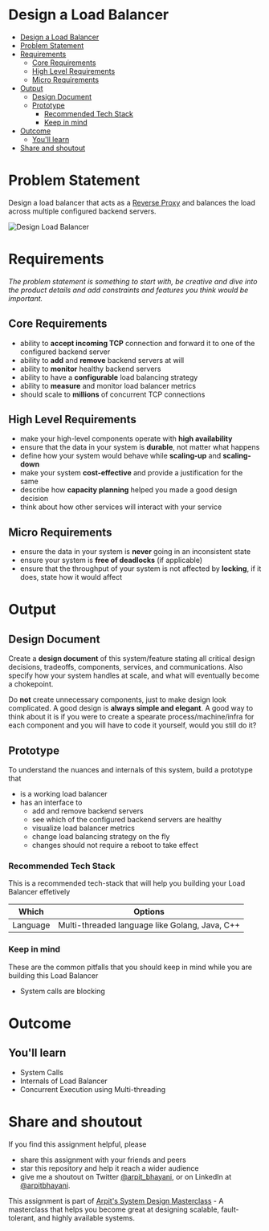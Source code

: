 Design a Load Balancer
===

<!--ts-->
* [Design a Load Balancer](#design-a-load-balancer)
* [Problem Statement](#problem-statement)
* [Requirements](#requirements)
   * [Core Requirements](#core-requirements)
   * [High Level Requirements](#high-level-requirements)
   * [Micro Requirements](#micro-requirements)
* [Output](#output)
   * [Design Document](#design-document)
   * [Prototype](#prototype)
      * [Recommended Tech Stack](#recommended-tech-stack)
      * [Keep in mind](#keep-in-mind)
* [Outcome](#outcome)
   * [You'll learn](#youll-learn)
* [Share and shoutout](#share-and-shoutout)
<!--te-->

# Problem Statement

Design a load balancer that acts as a [Reverse Proxy](https://en.wikipedia.org/wiki/Reverse_proxy) and balances the load across multiple configured backend servers.

![Design Load Balancer](https://user-images.githubusercontent.com/4745789/138110826-1490cac9-5a02-43bd-bb14-74334742dd16.png)

# Requirements

<!--rs-->
*The problem statement is something to start with, be creative and dive into the product details and add constraints and features you think would be important.*
<!--re-->

## Core Requirements

 - ability to **accept incoming TCP** connection and forward it to one of the configured backend server
 - ability to **add** and **remove** backend servers at will
 - ability to **monitor** healthy backend servers
 - ability to have a **configurable** load balancing strategy
 - ability to **measure** and monitor load balancer metrics
 - should scale to **millions** of concurrent TCP connections

##  High Level Requirements
<!--hs-->
- make your high-level components operate with **high availability**
 - ensure that the data in your system is **durable**, not matter what happens
 - define how your system would behave while **scaling-up** and **scaling-down**
 - make your system **cost-effective** and provide a justification for the same
 - describe how **capacity planning** helped you made a good design decision 
 - think about how other services will interact with your service
<!--he-->

##  Micro Requirements
<!--ms-->
- ensure the data in your system is **never** going in an inconsistent state
 - ensure your system is **free of deadlocks** (if applicable)
 - ensure that the throughput of your system is not affected by **locking**, if it does, state how it would affect
<!--me-->

# Output

## Design Document
<!--ds-->
Create a **design document** of this system/feature stating all critical design decisions, tradeoffs, components, services, and communications. Also specify how your system handles at scale, and what will eventually become a chokepoint.

Do **not** create unnecessary components, just to make design look complicated. A good design is **always simple and elegant**. A good way to think about it is if you were to create a spearate process/machine/infra for each component and you will have to code it yourself, would you still do it?
<!--de-->

## Prototype

To understand the nuances and internals of this system, build a prototype that

- is a working load balancer
- has an interface to
   - add and remove backend servers
   - see which of the configured backend servers are healthy
   - visualize load balancer metrics
   - change load balancing strategy on the fly
   - changes should not require a reboot to take effect

###  Recommended Tech Stack

This is a recommended tech-stack that will help you building your Load Balancer effetively

|Which|Options|
|-----|-----|
|Language|Multi-threaded language like Golang, Java, C++|

###  Keep in mind

These are the common pitfalls that you should keep in mind while you are building this Load Balancer

- System calls are blocking

# Outcome

##  You'll learn

- System Calls
- Internals of Load Balancer
- Concurrent Execution using Multi-threading

<!--fs-->
#  Share and shoutout

If you find this assignment helpful, please
 - share this assignment with your friends and peers
 - star this repository and help it reach a wider audience
 - give me a shoutout on Twitter [@arpit_bhayani](https://twitter.com/@arpit_bhayani), or on LinkedIn at [@arpitbhayani](https://www.linkedin.com/in/arpitbhayani/).

This assignment is part of [Arpit's System Design Masterclass](https://arpitbhayani.me/masterclass) - A masterclass that helps you become great at designing scalable, fault-tolerant, and highly available systems.
<!--fe-->